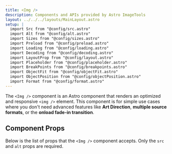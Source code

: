 ```yaml
---
title: <Img />
description: Components and APIs provided by Astro ImageTools
layout: ../../../layouts/MainLayout.astro
setup: |
  import Src from "@config/src.astro"
  import Alt from "@config/alt.astro"
  import Sizes from "@config/sizes.astro"
  import Preload from "@config/preload.astro"
  import Loading from "@config/loading.astro"
  import Decoding from "@config/decoding.astro"
  import LayoutProp from "@config/layout.astro"
  import Placeholder from "@config/placeholder.astro"
  import BreakPoints from "@config/breakpoints.astro"
  import ObjectFit from "@config/objectFit.astro"
  import ObjectPosition from "@config/objectPosition.astro"
  import Format from "@config/format.astro"
---
```


The `<Img />` component is an Astro component that renders an optimized and responsive `<img />` element. This component is for simple use cases where you don't need advanced features like **Art Direction**, **multiple source formats**, or the **onload fade-in transition**.

## Component Props

Below is the list of props that the `<Img />` component accepts. Only the `src` and `alt` props are required.

<Src component="Img" />
<Alt component="Img" />
<Sizes component="Img" />
<Preload component="Img" />
<Loading component="Img" />
<Decoding component="Img" />
<LayoutProp component="Img" />
<Placeholder component="Img" />
<BreakPoints component="Img" />
<ObjectFit component="Img" />
<ObjectPosition component="Img" />
<Format component="Img" />
